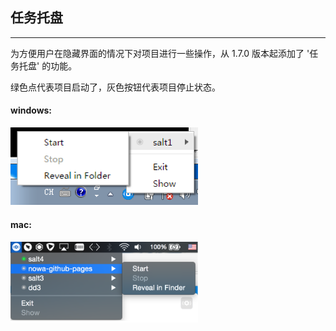 ##  任务托盘

---

为方便用户在隐藏界面的情况下对项目进行一些操作，从 1.7.0 版本起添加了 '任务托盘' 的功能。

绿色点代表项目启动了，灰色按钮代表项目停止状态。

#### windows:
<img src="sc_operation_10.png" width="300">
<!--插图 -->

#### mac:
<img src="sc_operation_11.png" width="300">
<!--插图 -->